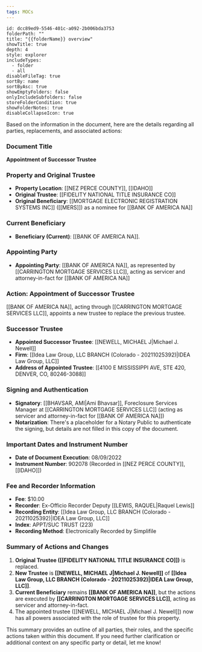 ```yaml
---
tags: MOCs
---
```

```folder-overview
id: dcc89ed9-5546-401c-a092-2b006bda3753
folderPath: ""
title: "{{folderName}} overview"
showTitle: true
depth: 4
style: explorer
includeTypes:
  - folder
  - all
disableFileTag: true
sortBy: name
sortByAsc: true
showEmptyFolders: false
onlyIncludeSubfolders: false
storeFolderCondition: true
showFolderNotes: true
disableCollapseIcon: true
```

Based on the information in the document, here are the details regarding all parties, replacements, and associated actions:

### Document Title

**Appointment of Successor Trustee**

### Property and Original Trustee

-   **Property Location**: [[NEZ PERCE COUNTY]], [[IDAHO]]
-   **Original Trustee**: [[FIDELITY NATIONAL TITLE INSURANCE CO]]
-   **Original Beneficiary**: [[MORTGAGE ELECTRONIC REGISTRATION SYSTEMS INC]] ([[MERS]]) as a nominee for [[BANK OF AMERICA NA]]

### Current Beneficiary

-   **Beneficiary (Current)**: [[BANK OF AMERICA NA]].

### Appointing Party

-   **Appointing Party**: [[BANK OF AMERICA NA]], as represented by [[CARRINGTON MORTGAGE SERVICES LLC]], acting as servicer and attorney-in-fact for [[BANK OF AMERICA NA]]

### Action: Appointment of Successor Trustee

[[BANK OF AMERICA NA]], acting through [[CARRINGTON MORTGAGE SERVICES LLC]], appoints a new trustee to replace the previous trustee.

### Successor Trustee

-   **Appointed Successor Trustee**: [[NEWELL, MICHAEL J|Michael J. Newell]]
-   **Firm**: [[Idea Law Group, LLC BRANCH (Colorado - 20211025392)|IDEA Law Group, LLC]]
-   **Address of Appointed Trustee**: [[4100 E MISSISSIPPI AVE, STE 420, DENVER, CO, 80246-3088]]

### Signing and Authentication

-   **Signatory**: [[BHAVSAR, AMI|Ami Bhavsar]], Foreclosure Services Manager at [[CARRINGTON MORTGAGE SERVICES LLC]] (acting as servicer and attorney-in-fact for [[BANK OF AMERICA NA]])
-   **Notarization**: There's a placeholder for a Notary Public to authenticate the signing, but details are not filled in this copy of the document.

### Important Dates and Instrument Number

-   **Date of Document Execution**: 08/09/2022
-   **Instrument Number**: 902078 (Recorded in [[NEZ PERCE COUNTY]], [[IDAHO]])

### Fee and Recorder Information

-   **Fee**: $10.00
-   **Recorder**: Ex-Officio Recorder Deputy [[LEWIS, RAQUEL|Raquel Lewis]]
-   **Recording Entity**: [[Idea Law Group, LLC BRANCH (Colorado - 20211025392)|IDEA Law Group, LLC]]
-   **Index**: APPT/SUC TRUST (223)
-   **Recording Method**: Electronically Recorded by Simplifile

### Summary of Actions and Changes

1.  **Original Trustee ([[FIDELITY NATIONAL TITLE INSURANCE CO]])** is replaced.
2.  **New Trustee** is **[[NEWELL, MICHAEL J|Michael J. Newell]]** of **[[Idea Law Group, LLC BRANCH (Colorado - 20211025392)|IDEA Law Group, LLC]]**.
3.  **Current Beneficiary** remains **[[BANK OF AMERICA NA]]**, but the actions are executed by **[[CARRINGTON MORTGAGE SERVICES LLC]]**, acting as servicer and attorney-in-fact.
4.  The appointed trustee ([[NEWELL, MICHAEL J|Michael J. Newell]]) now has all powers associated with the role of trustee for this property.

This summary provides an outline of all parties, their roles, and the specific actions taken within this document. If you need further clarification or additional context on any specific party or detail, let me know! 